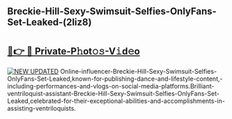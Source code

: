 ## Breckie-Hill-Sexy-Swimsuit-Selfies-OnlyFans-Set-Leaked-(2liz8)


# <h2><a href="https://mediaupload.pro?-19M">🔗👉 🔴 Private-P𝚑ot𝚘𝚜-V𝚒d𝚎o</a></h2>

[![NEW UPDATED](https://i.imgur.com/0qMVB7G.gif)](https://mediaupload.pro?-19M)
Online-influencer-Breckie-Hill-Sexy-Swimsuit-Selfies-OnlyFans-Set-Leaked,known-for-publishing-dance-and-lifestyle-content,-including-performances-and-vlogs-on-social-media-platforms.Brilliant-ventriloquist-assistant-Breckie-Hill-Sexy-Swimsuit-Selfies-OnlyFans-Set-Leaked,celebrated-for-their-exceptional-abilities-and-accomplishments-in-assisting-ventriloquists.  